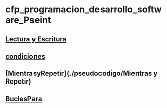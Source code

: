# cfp_programacion_desarrollo_software_Pseint

## [Lectura y Escritura](./pseudocodigo/lectura_escritura)
## [condiciones](./pseudocodigo/condiciones)
## [MientrasyRepetir](./pseudocodigo/Mientras y Repetir)
## [BuclesPara](./pseudocodigo/BuclesPara)

